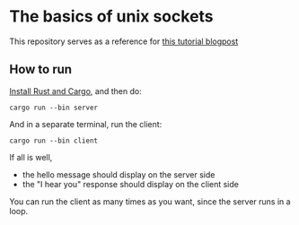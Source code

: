 # The basics of unix sockets

This repository serves as a reference for [this tutorial blogpost](emmanuelbosquet.com)

## How to run

[Install Rust and Cargo](https://www.rust-lang.org/tools/install),
and then do:

    cargo run --bin server

And in a separate terminal, run the client:

    cargo run --bin client

If all is well,

-   the hello message should display on the server side
-   the "I hear you" response should display on the client side

You can run the client as many times as you want, since the server runs in a loop.
